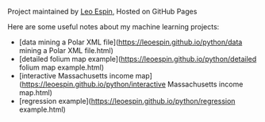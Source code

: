 Project maintained by [Leo Espin](https://github.com/leoEspin), Hosted on GitHub Pages

Here are some useful notes about my machine learning projects:
* [data mining a Polar XML file](https://leoespin.github.io/python/data mining a Polar XML file.html)
* [detailed folium map example](https://leoespin.github.io/python/detailed folium map example.html)
* [interactive Massachusetts income map](https://leoespin.github.io/python/interactive Massachusetts income map.html)
* [regression example](https://leoespin.github.io/python/regression example.html)
